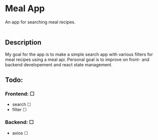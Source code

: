 # Meal App

An app for searching meal recipes. 
<br></br>
## Description

My goal for the app is to make a simple search app with various filters for meal recipes using a meal api. 
Personal goal is to improve on front- and backend developement and react state management.

## Todo:

### Frontend: &#x2610;

- search &#x2610;
- filter &#x2610;

### Backend: &#x2610;
  - axios &#x2610;
  





